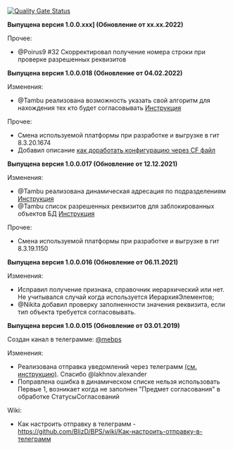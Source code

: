 [![Quality Gate Status](https://sonar.openbsl.ru/api/project_badges/measure?project=tasks&metric=alert_status)](https://sonar.openbsl.ru/dashboard?id=bps)

**Выпущена версия 1.0.0.ххх] (Обновление от хх.хх.2022)**

Прочее: 
* @Poirus9 #32 Скорректировал получение номера строки при проверке разрешенных реквизитов

**Выпущена версия 1.0.0.018 (Обновление от 04.02.2022)**

Изменения: 
* @Tambu реализована возможность указать свой алгоритм для нахождения тех кто будет согласовывать [Инструкция](https://github.com/BlizD/BPS/wiki/Как-указать-свой-алгоритм-для-нахождения-тех-кто-будет-согласовывать)

Прочее:
* Смена используемой платформы при разработке и выгрузке в гит 8.3.20.1674
* Добавил описание [как доработать конфигурацию через CF файл](https://github.com/BlizD/BPS/issues/30)


**Выпущена версия 1.0.0.017 (Обновление от 12.12.2021)**

Изменения: 
* @Tambu реализована динамическая адресация по подразделениям [Инструкция](https://github.com/BlizD/BPS/wiki/Динамическая-адресация-по-подразделениям)
* @Tambu список разрешенных реквизитов для заблокированных объектов БД [Инструкция](https://github.com/BlizD/BPS/wiki/Список-разрешенных-реквизитов-для-заблокированных-объектов-БД) 

Прочее:
* Смена используемой платформы при разработке и выгрузке в гит 8.3.19.1150

**Выпущена версия 1.0.0.016 (Обновление от 06.11.2021)**

Изменения: 
* Исправил получение признака, справочник иерархический или нет. Не учитывался случай когда используется ИерархияЭлементов;
* @Nikita добавил проверку заполненности значения реквизита, если тип объекта требуется согласовывать.

**Выпущена версия 1.0.0.015 (Обновление от 03.01.2019)**

Создан канал в телеграмме: [@mebps](https://t.me/mebps)

Изменения: 

* Реализована отправка уведомлений через телеграмм [(см. инструкцию)](https://github.com/BlizD/BPS/wiki/Как-настроить-отправку-в-телеграмм). Спасибо @lakhnov.alexander
* Поправлена ошибка в динамическом списке нельзя использовать Первые 1, возникает когда не заполнен "Предмет согласования" в обработке СтатусыСогласований

Wiki:

* Как настроить отправку в телеграмм - https://github.com/BlizD/BPS/wiki/Как-настроить-отправку-в-телеграмм